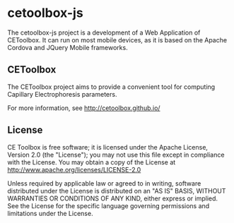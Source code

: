 # cetoolbox-js

The cetoolbox-js project is a development of a Web Application of CEToolbox.
It can run on most mobile devices, as it is based on the Apache Cordova and
JQuery Mobile frameworks.

## CEToolbox ##

The CEToolbox  project aims to provide a convenient tool for computing
Capillary Electrophoresis parameters.

For more information, see <http://cetoolbox.github.io/>

## License ##

CE Toolbox is free software; it is licensed under the Apache License,
Version 2.0 (the "License"); you may not use this file except in
compliance with the License. You may obtain a copy of the License at
http://www.apache.org/licenses/LICENSE-2.0

Unless required by applicable law or agreed to in writing, software
distributed under the License is distributed on an "AS IS" BASIS,
WITHOUT WARRANTIES OR CONDITIONS OF ANY KIND, either express or implied.
See the License for the specific language governing permissions and
limitations under the License.
